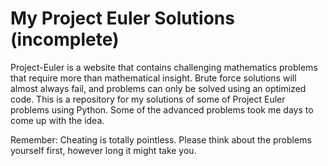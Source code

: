 # My Project Euler Solutions (incomplete)
Project-Euler is a website that contains challenging mathematics problems that require more than mathematical insight. Brute force solutions will almost always fail, and problems can only be solved using an optimized code. This is a repository for my solutions of some of Project Euler problems using Python. Some of the advanced problems took me days to come up with the idea.

Remember: Cheating is totally pointless. Please think about the problems yourself first, however long it might take you.
